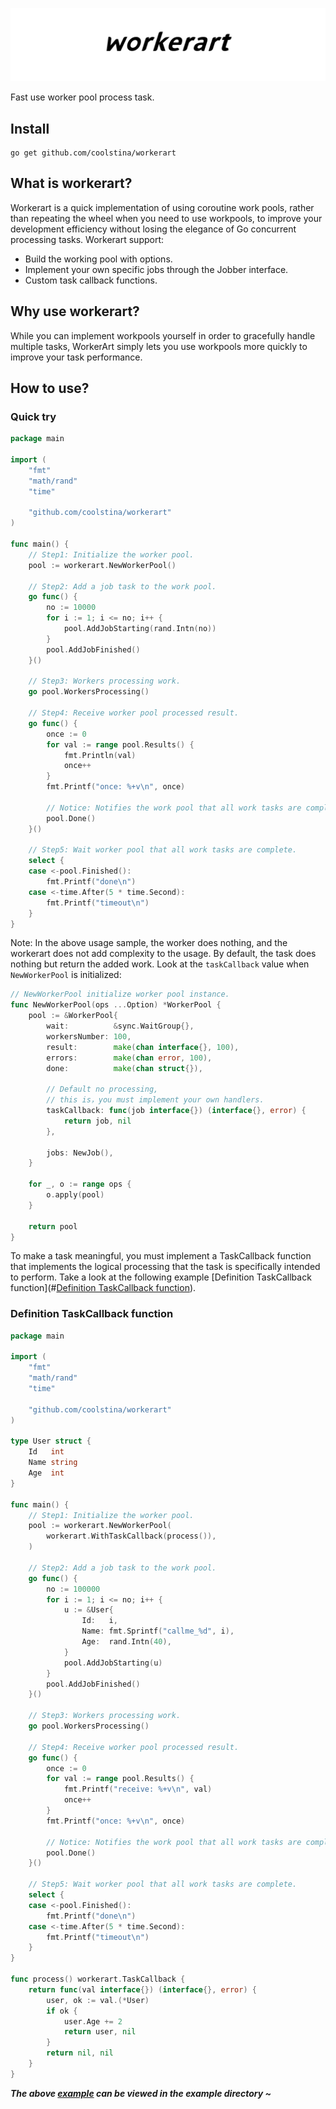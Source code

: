 ![workerart](assets/banner/workerart.jpg)

Fast use worker pool process task.

## Install

```shell script
go get github.com/coolstina/workerart
```

## What is workerart?

Workerart is a quick implementation of using coroutine work pools, rather than repeating the wheel when you need to use workpools, to improve your development efficiency without losing the elegance of Go concurrent processing tasks. Workerart support:

- Build the working pool with options.
- Implement your own specific jobs through the Jobber interface.
- Custom task callback functions.

## Why use workerart?

While you can implement workpools yourself in order to gracefully handle multiple tasks, WorkerArt simply lets you use workpools more quickly to improve your task performance.

## How to use?


### Quick try

```go
package main

import (
	"fmt"
	"math/rand"
	"time"

	"github.com/coolstina/workerart"
)

func main() {
	// Step1: Initialize the worker pool.
	pool := workerart.NewWorkerPool()

	// Step2: Add a job task to the work pool.
	go func() {
		no := 10000
		for i := 1; i <= no; i++ {
			pool.AddJobStarting(rand.Intn(no))
		}
		pool.AddJobFinished()
	}()

	// Step3: Workers processing work.
	go pool.WorkersProcessing()

	// Step4: Receive worker pool processed result.
	go func() {
		once := 0
		for val := range pool.Results() {
			fmt.Println(val)
			once++
		}
		fmt.Printf("once: %+v\n", once)

		// Notice: Notifies the work pool that all work tasks are complete.
		pool.Done()
	}()

	// Step5: Wait worker pool that all work tasks are complete.
	select {
	case <-pool.Finished():
		fmt.Printf("done\n")
	case <-time.After(5 * time.Second):
		fmt.Printf("timeout\n")
	}
}
```

Note: In the above usage sample, the worker does nothing, and the workerart does not add complexity to the usage. By default, the task does nothing but return the added work. Look at the `taskCallback` value when `NewWorkerPool` is initialized:

```go
// NewWorkerPool initialize worker pool instance.
func NewWorkerPool(ops ...Option) *WorkerPool {
	pool := &WorkerPool{
		wait:          &sync.WaitGroup{},
		workersNumber: 100,
		result:        make(chan interface{}, 100),
		errors:        make(chan error, 100),
		done:          make(chan struct{}),

		// Default no processing,
		// this is，you must implement your own handlers.
		taskCallback: func(job interface{}) (interface{}, error) {
			return job, nil
		},

		jobs: NewJob(),
	}

	for _, o := range ops {
		o.apply(pool)
	}

	return pool
}
```

To make a task meaningful, you must implement a TaskCallback function that implements the logical processing that the task is specifically intended to perform. Take a look at the following example [Definition TaskCallback function](#[Definition TaskCallback function](./example/taskcallback/main.go)).

### Definition TaskCallback function

```go
package main

import (
	"fmt"
	"math/rand"
	"time"

	"github.com/coolstina/workerart"
)

type User struct {
	Id   int
	Name string
	Age  int
}

func main() {
	// Step1: Initialize the worker pool.
	pool := workerart.NewWorkerPool(
		workerart.WithTaskCallback(process()),
	)

	// Step2: Add a job task to the work pool.
	go func() {
		no := 100000
		for i := 1; i <= no; i++ {
			u := &User{
				Id:   i,
				Name: fmt.Sprintf("callme_%d", i),
				Age:  rand.Intn(40),
			}
			pool.AddJobStarting(u)
		}
		pool.AddJobFinished()
	}()

	// Step3: Workers processing work.
	go pool.WorkersProcessing()

	// Step4: Receive worker pool processed result.
	go func() {
		once := 0
		for val := range pool.Results() {
			fmt.Printf("receive: %+v\n", val)
			once++
		}
		fmt.Printf("once: %+v\n", once)

		// Notice: Notifies the work pool that all work tasks are complete.
		pool.Done()
	}()

	// Step5: Wait worker pool that all work tasks are complete.
	select {
	case <-pool.Finished():
		fmt.Printf("done\n")
	case <-time.After(5 * time.Second):
		fmt.Printf("timeout\n")
	}
}

func process() workerart.TaskCallback {
	return func(val interface{}) (interface{}, error) {
		user, ok := val.(*User)
		if ok {
			user.Age += 2
			return user, nil
		}
		return nil, nil
	}
}
```

**_The above [example](./example) can be viewed in the example directory ~_**